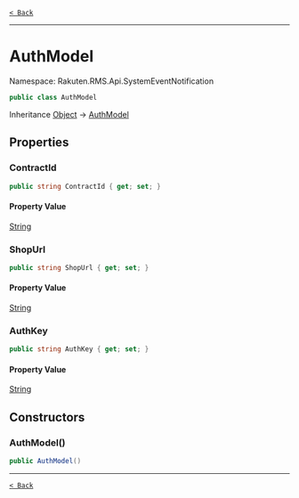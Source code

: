 [`< Back`](./)

---

# AuthModel

Namespace: Rakuten.RMS.Api.SystemEventNotification

```csharp
public class AuthModel
```

Inheritance [Object](https://docs.microsoft.com/en-us/dotnet/api/system.object) → [AuthModel](./rakuten.rms.api.systemeventnotification.authmodel)

## Properties

### **ContractId**

```csharp
public string ContractId { get; set; }
```

#### Property Value

[String](https://docs.microsoft.com/en-us/dotnet/api/system.string)<br>

### **ShopUrl**

```csharp
public string ShopUrl { get; set; }
```

#### Property Value

[String](https://docs.microsoft.com/en-us/dotnet/api/system.string)<br>

### **AuthKey**

```csharp
public string AuthKey { get; set; }
```

#### Property Value

[String](https://docs.microsoft.com/en-us/dotnet/api/system.string)<br>

## Constructors

### **AuthModel()**

```csharp
public AuthModel()
```

---

[`< Back`](./)
